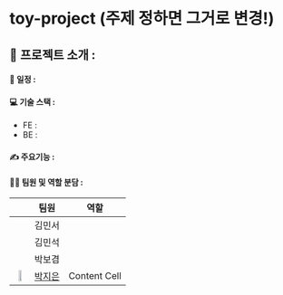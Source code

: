 # toy-project (주제 정하면 그거로 변경!)

## 📌 프로젝트 소개 : 

#### 📅 일정 : 

#### 💻 기술 스택 :
* FE :
* BE :

#### ✍️ 주요기능 : 

#### 👩‍💻  팀원 및 역할 분담 :
|| 팀원 | 역할 |
| :------------: | :------------: | :-------------: |
| | 김민서 |   |
|  | 김민석 |   |
|  | 박보겸 |   |
| <img src = "https://github.com/zeunxx.png" width="50%" height="50%"> | [박지은](https://github.com/zeunxx) | Content Cell  |

